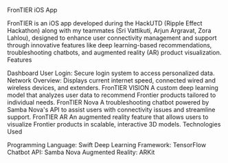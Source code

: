FronTIER iOS App 

FronTIER is an iOS app developed during the HackUTD (Ripple Effect Hackathon) along with my teammates (Sri Vattikuti, Arjun Argravat, Zora Lahlou), designed to enhance user connectivity management and support through innovative features like deep learning-based recommendations, troubleshooting chatbots, and augmented reality (AR) product visualization.
Features

Dashboard
User Login: Secure login system to access personalized data.
Network Overview: Displays current internet speed, connected wired and wireless devices, and extenders.
FronTIER VISION
A custom deep learning model that analyzes user data to recommend Frontier products tailored to individual needs.
FronTIER Nova
A troubleshooting chatbot powered by Samba Nova's API to assist users with connectivity issues and streamline support.
FronTIER AR
An augmented reality feature that allows users to visualize Frontier products in scalable, interactive 3D models.
Technologies Used

Programming Language: Swift
Deep Learning Framework: TensorFlow
Chatbot API: Samba Nova
Augmented Reality: ARKit
